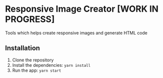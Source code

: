 # Responsive Image Creator [WORK IN PROGRESS] 
Tools which helps create responsive images and generate HTML code

## Installation
1. Clone the repository
2. Install the dependencies: `yarn install`
3. Run the app: `yarn start`

